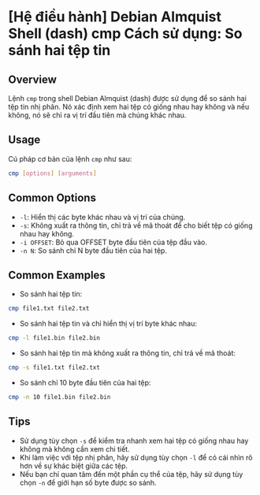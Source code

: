 # [Hệ điều hành] Debian Almquist Shell (dash) cmp Cách sử dụng: So sánh hai tệp tin

## Overview
Lệnh `cmp` trong shell Debian Almquist (dash) được sử dụng để so sánh hai tệp tin nhị phân. Nó xác định xem hai tệp có giống nhau hay không và nếu không, nó sẽ chỉ ra vị trí đầu tiên mà chúng khác nhau.

## Usage
Cú pháp cơ bản của lệnh `cmp` như sau:
```bash
cmp [options] [arguments]
```

## Common Options
- `-l`: Hiển thị các byte khác nhau và vị trí của chúng.
- `-s`: Không xuất ra thông tin, chỉ trả về mã thoát để cho biết tệp có giống nhau hay không.
- `-i OFFSET`: Bỏ qua OFFSET byte đầu tiên của tệp đầu vào.
- `-n N`: So sánh chỉ N byte đầu tiên của hai tệp.

## Common Examples
- So sánh hai tệp tin:
```bash
cmp file1.txt file2.txt
```

- So sánh hai tệp tin và chỉ hiển thị vị trí byte khác nhau:
```bash
cmp -l file1.bin file2.bin
```

- So sánh hai tệp tin mà không xuất ra thông tin, chỉ trả về mã thoát:
```bash
cmp -s file1.txt file2.txt
```

- So sánh chỉ 10 byte đầu tiên của hai tệp:
```bash
cmp -n 10 file1.bin file2.bin
```

## Tips
- Sử dụng tùy chọn `-s` để kiểm tra nhanh xem hai tệp có giống nhau hay không mà không cần xem chi tiết.
- Khi làm việc với tệp nhị phân, hãy sử dụng tùy chọn `-l` để có cái nhìn rõ hơn về sự khác biệt giữa các tệp.
- Nếu bạn chỉ quan tâm đến một phần cụ thể của tệp, hãy sử dụng tùy chọn `-n` để giới hạn số byte được so sánh.